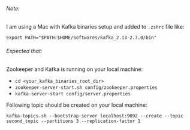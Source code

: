 ###### Note:

I am using a Mac with Kafka binaries setup and added to `.zshrc` file like:

`export PATH="$PATH:$HOME/Softwares/kafka_2.13-2.7.0/bin"`

###### Expected that:

Zookeeper and Kafka is running on your local machine:

- ```cd <your_kafka_binaries_root_dir>```
- ```zookeeper-server-start.sh config/zookeeper.properties```
- ```kafka-server-start config/server.properties```

Following topic should be created on your local machine:

```shell
kafka-topics.sh --bootstrap-server localhost:9092 --create --topic second_topic --partitions 3 --replication-factor 1
```